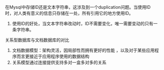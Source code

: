 在Mysql中存储ID还是文本字符串，这涉及到一个duplication问题。当使用ID时，对人类有意义的信息只存储在一处，所有引用它的地方使用ID。
   1. 使用ID的好处，当文本字符串改动时，ID不需要变化，唯一需要变动的只有一条字符串。

关系型数据库与文档数据库的对比
1. 文档数据模型：架构灵活，因局部性而拥有更好的性能
，以及对于某些应用程序而言更接近于应用程序使用的数据结构
2. 关系模型通过连接提供支持多对一盒多对多的关系


